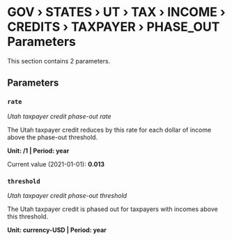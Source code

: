 # GOV › STATES › UT › TAX › INCOME › CREDITS › TAXPAYER › PHASE_OUT Parameters

This section contains 2 parameters.

## Parameters

### `rate`
*Utah taxpayer credit phase-out rate*

The Utah taxpayer credit reduces by this rate for each dollar of income above the phase-out threshold.

**Unit: /1 | Period: year**

Current value (2021-01-01): **0.013**


### `threshold`
*Utah taxpayer credit phase-out threshold*

The Utah taxpayer credit is phased out for taxpayers with incomes above this threshold.

**Unit: currency-USD | Period: year**

